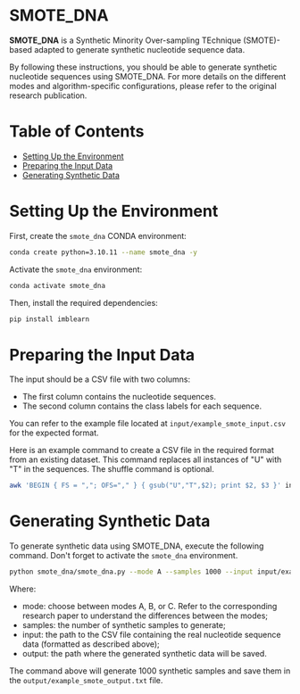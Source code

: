 # SMOTE_DNA

**SMOTE_DNA** is a Synthetic Minority Over-sampling TEchnique (SMOTE)-based adapted to generate synthetic nucleotide sequence data.

By following these instructions, you should be able to generate synthetic nucleotide sequences using SMOTE_DNA.
For more details on the different modes and algorithm-specific configurations, please refer to the original research publication.

# Table of Contents

- [Setting Up the Environment](#setting-up-the-environment)
- [Preparing the Input Data](#preparing-the-input-data)
- [Generating Synthetic Data](#generating-synthetic-data)

# Setting Up the Environment

First, create the `smote_dna` CONDA environment:

```bash
conda create python=3.10.11 --name smote_dna -y
```

Activate the `smote_dna` environment:

```bash
conda activate smote_dna
```

Then, install the required dependencies:

```bash
pip install imblearn
```

# Preparing the Input Data

The input should be a CSV file with two columns:
* The first column contains the nucleotide sequences.
* The second column contains the class labels for each sequence.

You can refer to the example file located at `input/example_smote_input.csv` for the expected format.

Here is an example command to create a CSV file in the required format from an existing dataset.
This command replaces all instances of "U" with "T" in the sequences.
The shuffle command is optional.

```bash
awk 'BEGIN { FS = ","; OFS="," } { gsub("U","T",$2); print $2, $3 }' input/rna_sequences.csv | shuf > input/example_smote_input.csv
```

# Generating Synthetic Data

To generate synthetic data using SMOTE_DNA, execute the following command.
Don't forget to activate the `smote_dna` environment.

```bash
python smote_dna/smote_dna.py --mode A --samples 1000 --input input/example_smote_input.csv --output output/example_smote_output.txt
```

Where:
* mode: choose between modes A, B, or C. Refer to the corresponding research paper to understand the differences between the modes;
* samples: the number of synthetic samples to generate;
* input: the path to the CSV file containing the real nucleotide sequence data (formatted as described above);
* output: the path where the generated synthetic data will be saved.

The command above will generate 1000 synthetic samples and save them in the `output/example_smote_output.txt` file.
